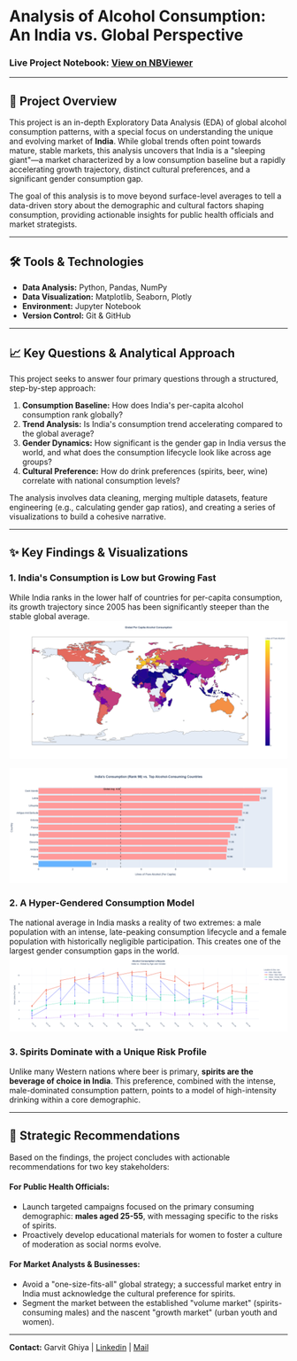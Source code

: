 # Analysis of Alcohol Consumption: An India vs. Global Perspective



### Live Project Notebook: [View on NBViewer](https://nbviewer.org/github/Garvit893/alcohol-consumption-analysis/blob/main/alcohol_consumption_analysis.ipynb)
 
---

## 📖 Project Overview

This project is an in-depth Exploratory Data Analysis (EDA) of global alcohol consumption patterns, with a special focus on understanding the unique and evolving market of **India**. While global trends often point towards mature, stable markets, this analysis uncovers that India is a "sleeping giant"—a market characterized by a low consumption baseline but a rapidly accelerating growth trajectory, distinct cultural preferences, and a significant gender consumption gap.

The goal of this analysis is to move beyond surface-level averages to tell a data-driven story about the demographic and cultural factors shaping consumption, providing actionable insights for public health officials and market strategists.

---

## 🛠️ Tools & Technologies

*   **Data Analysis:** Python, Pandas, NumPy
*   **Data Visualization:** Matplotlib, Seaborn, Plotly
*   **Environment:** Jupyter Notebook
*   **Version Control:** Git & GitHub

---

## 📈 Key Questions & Analytical Approach

This project seeks to answer four primary questions through a structured, step-by-step approach:

1.  **Consumption Baseline:** How does India's per-capita alcohol consumption rank globally?
2.  **Trend Analysis:** Is India's consumption trend accelerating compared to the global average?
3.  **Gender Dynamics:** How significant is the gender gap in India versus the world, and what does the consumption lifecycle look like across age groups?
4.  **Cultural Preference:** How do drink preferences (spirits, beer, wine) correlate with national consumption levels?

The analysis involves data cleaning, merging multiple datasets, feature engineering (e.g., calculating gender gap ratios), and creating a series of visualizations to build a cohesive narrative.

---

## ✨ Key Findings & Visualizations

### 1. India's Consumption is Low but Growing Fast
While India ranks in the lower half of countries for per-capita consumption, its growth trajectory since 2005 has been significantly steeper than the stable global average.
<img src="images/The Global Landscape of Alcohol Consumption.png" alt= "India Vs Global Consumption."/>


<img src="images/India vs Top 10 in world.png" alt= "Top 10 vs India"/>



### 2. A Hyper-Gendered Consumption Model
The national average in India masks a reality of two extremes: a male population with an intense, late-peaking consumption lifecycle and a female population with historically negligible participation. This creates one of the largest gender consumption gaps in the world.
<img src="images/Age and Alcohol Consumption in World.png" alt= "Age and Alcohol Consumption in World (Gender Based)"/>


### 3. Spirits Dominate with a Unique Risk Profile
Unlike many Western nations where beer is primary, **spirits are the beverage of choice in India**. This preference, combined with the intense, male-dominated consumption pattern, points to a model of high-intensity drinking within a core demographic.



---

## 🎯 Strategic Recommendations

Based on the findings, the project concludes with actionable recommendations for two key stakeholders:

#### For Public Health Officials:
*   Launch targeted campaigns focused on the primary consuming demographic: **males aged 25-55**, with messaging specific to the risks of spirits.
*   Proactively develop educational materials for women to foster a culture of moderation as social norms evolve.

#### For Market Analysts & Businesses:
*   Avoid a "one-size-fits-all" global strategy; a successful market entry in India must acknowledge the cultural preference for spirits.
*   Segment the market between the established "volume market" (spirits-consuming males) and the nascent "growth market" (urban youth and women).

---

**Contact:** Garvit Ghiya | [Linkedin](https://www.linkedin.com/in/garvit-ghiya/) | [Mail](garvit893@gmail.com)
